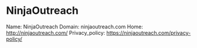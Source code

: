 
# NinjaOutreach

Name: NinjaOutreach
Domain: ninjaoutreach.com
Home: http://ninjaoutreach.com/
Privacy_policy: https://ninjaoutreach.com/privacy-policy/
